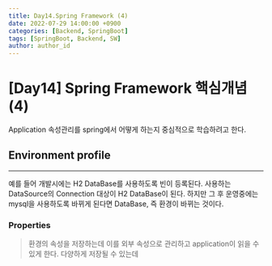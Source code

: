 ```yaml
---
title: Day14.Spring Framework (4)
date: 2022-07-29 14:00:00 +0900
categories: [Backend, SpringBoot]
tags: [SpringBoot, Backend, SW] 
author: author_id 
---
```


# [Day14] Spring Framework 핵심개념 (4)

Application 속성관리를 spring에서 어떻게 하는지 중심적으로 학습하려고 한다.

## Environment profile
---

예를 들어 개발시에는 H2 DataBase를 사용하도록 빈이 등록된다. 사용하는 DataSource의 Connection 대상이 H2 DataBase이 된다. 하지만 그 후 운영중에는 mysql을 사용하도록 바뀌게 된다면 DataBase, 즉 환경이 바뀌는 것이다.

### Properties
> 환경의 속성을 저장하는데 이를 외부 속성으로 관리하고 application이 읽을 수 있게 한다. 다양하게 저장될 수 있는데 